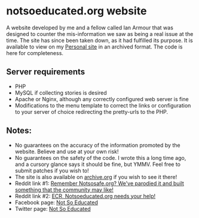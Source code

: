 # notsoeducated.org website

A website developed by me and a fellow called Ian Armour that was designed to counter the mis-information we saw as being a real issue at the time. The site has since been taken down, as it had fulfilled its purpose. It is available to view on my [Personal site](http://www.kn100.me/projects/notsoeducated.org) in an archived format. The code is here for completeness.

## Server requirements
 * PHP
 * MySQL if collecting stories is desired
 * Apache or Nginx, although any correctly configured web server is fine
 * Modifications to the menu template to correct the links or configuration to your server of choice redirecting the pretty-urls to the PHP.




## Notes:

 * No guarantees on the accuracy of the information promoted by the website. Believe and use at your own risk!
 * No guarantees on the safety of the code. I wrote this a long time ago, and a cursory glance says it should be fine, but YMMV. Feel free to submit patches if you wish to!
 * The site is also available on [archive.org](https://web.archive.org/web/20150801222634/http://notsoeducated.org/) if you wish to see it there!
 * Reddit link #1: [Remember Notsosafe.org? We've parodied it and built something that the community may like!](https://www.reddit.com/r/electronic_cigarette/comments/2dmo5v/remember_notsosafeorg_weve_parodied_it_and_built/)
 * Reddit link #2: [ECR, Notsoeducated.org needs your help!](https://www.reddit.com/r/electronic_cigarette/comments/2en4ty/ecr_notsoeducatedorg_needs_your_help/)
 * Facebook page: [Not So Educated](https://www.facebook.com/Not-So-Educated-755030041186587/?hc_ref=SEARCH&fref=nf)
 * Twitter page: [Not So Educated](https://twitter.com/notsoeducated)
